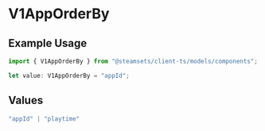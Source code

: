# V1AppOrderBy

## Example Usage

```typescript
import { V1AppOrderBy } from "@steamsets/client-ts/models/components";

let value: V1AppOrderBy = "appId";
```

## Values

```typescript
"appId" | "playtime"
```
